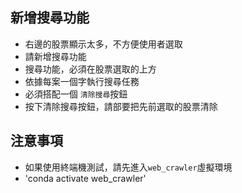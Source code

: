 ## 新增搜尋功能
- 右邊的股票顯示太多，不方便使用者選取
- 請新增搜尋功能
- 搜尋功能，必須在股票選取的上方
- 依據每案一個字執行搜尋任務
- 必須搭配一個 `清除搜尋`按鈕
- 按下清除搜尋按鈕，請部要把先前選取的股票清除

## 注意事項
- 如果使用終端機測試，請先進入`web_crawler`虛擬環境
- 'conda activate web_crawler'